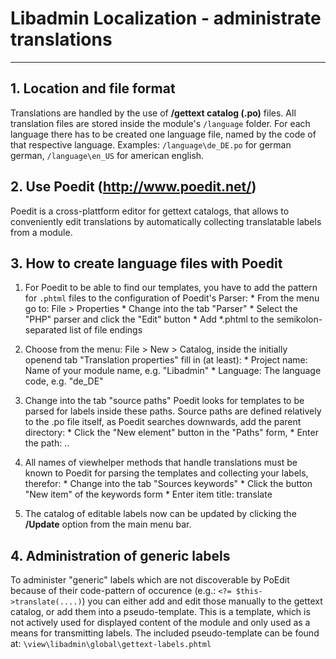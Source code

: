 # Libadmin Localization - administrate translations
---------------------------------------------------

## 1. Location and file format

Translations are handled by the use of **/gettext catalog (.po)** files.
All translation files are stored inside the module's `/language` folder.
For each language there has to be created one language file, named by the code
of that respective language.
Examples: `/language\de_DE.po` for german german, `/language\en_US` for american english.


## 2. Use Poedit (http://www.poedit.net/)

Poedit is a cross-plattform editor for gettext catalogs, that allows to conveniently edit
translations by automatically collecting translatable labels from a module.


## 3. How to create language files with Poedit

 1.	For Poedit to be able to find our templates, you have to add the pattern
 	for `.phtml` files to the configuration of Poedit's Parser:
 		* From the menu go to: File > Properties
 		* Change into the tab "Parser"
 		* Select the "PHP" parser and click the "Edit" button
 		* Add *.phtml to the semikolon-separated list of file endings

 2. Choose from the menu: File > New > Catalog,
 	inside the initially openend tab "Translation properties" fill in (at least):
	 	* Project name: 	Name of your module name, e.g. "Libadmin"
	 	* Language: 		The language code, e.g. "de_DE"

 3. Change into the tab "source paths"
  		Poedit looks for templates to be parsed for labels inside these paths.
  		Source paths are defined relatively to the .po file itself,
  		as Poedit searches downwards, add the parent directory:
  			* Click the "New element" button in the "Paths" form,
  			* Enter the path: ..

 4. All names of viewhelper methods that handle translations must be known
 	to Poedit for parsing the templates and collecting your labels, therefor:
 		* Change into the tab "Sources keywords"
 		* Click the button "New item" of the keywords form
 		* Enter item title: translate

 5. The catalog of editable labels now can be updated by clicking the
 	**/Update** option from the main menu bar.
	
	
## 4. Administration of generic labels

To administer "generic" labels which are not discoverable by PoEdit because of their code-pattern of occurence
(e.g.: `<?= $this->translate(....)`) you can either add and edit those manually to the gettext catalog, or add
them into a pseudo-template. This is a template, which is not actively used for displayed content of the module
and only used as a means for transmitting labels. 
The included pseudo-template can be found at: `\view\libadmin\global\gettext-labels.phtml`